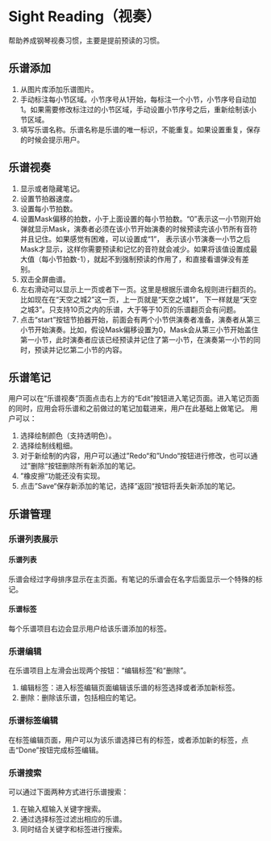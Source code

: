 # Sight Reading（视奏）
帮助养成钢琴视奏习惯，主要是提前预读的习惯。

## 乐谱添加
1. 从图片库添加乐谱图片。
2. 手动标注每小节区域。小节序号从1开始，每标注一个小节，小节序号自动加1。如果需要修改标注过的小节区域，手动设置小节序号之后，重新绘制该小节区域。
3. 填写乐谱名称。乐谱名称是乐谱的唯一标识，不能重复。如果设置重复，保存的时候会提示用户。
## 乐谱视奏
1. 显示或者隐藏笔记。
2. 设置节拍器速度。
3. 设置每小节拍数。
4. 设置Mask偏移的拍数，小于上面设置的每小节拍数。“0”表示这一小节刚开始弹就显示Mask，演奏者必须在该小节开始演奏的时候预读完该小节所有音符并且记住。如果感觉有困难，可以设置成“1”， 表示该小节演奏一小节之后Mask才显示，这样你需要预读和记忆的音符就会减少。如果将该值设置成最大值（每小节拍数-1），就起不到强制预读的作用了，和直接看谱弹没有差别。
5. 双击全屏曲谱。
6. 左右滑动可以显示上一页或者下一页。这里是根据乐谱命名规则进行翻页的。比如现在在“天空之城2”这一页，上一页就是“天空之城1”， 下一样就是“天空之城3”。只支持10页之内的乐谱，大于等于10页的乐谱翻页会有问题。
7. 点击“start”按钮节拍器开始，前面会有两个小节供演奏者准备，演奏者从第三小节开始演奏。比如，假设Mask偏移设置为0，Mask会从第三小节开始盖住第一小节，此时演奏者应该已经预读并记住了第一小节，在演奏第一小节的同时，预读并记忆第二小节的内容。

## 乐谱笔记
用户可以在“乐谱视奏”页面点击右上方的“Edit”按钮进入笔记页面。进入笔记页面的同时，应用会将乐谱和之前做过的笔记加载进来，用户在此基础上做笔记。
用户可以：
1. 选择绘制颜色（支持透明色）。
2. 选择绘制线粗细。
3. 对于新绘制的内容，用户可以通过”Redo“和”Undo“按钮进行修改，也可以通过”删除“按钮删除所有新添加的笔记。
4. ”橡皮擦“功能还没有实现。
5. 点击”Save“保存新添加的笔记，选择”返回“按钮将丢失新添加的笔记。

## 乐谱管理
### 乐谱列表展示
#### 乐谱列表
乐谱会经过字母排序显示在主页面。有笔记的乐谱会在名字后面显示一个特殊的标记。

#### 乐谱标签
每个乐谱项目右边会显示用户给该乐谱添加的标签。
### 乐谱编辑
在乐谱项目上左滑会出现两个按钮：“编辑标签”和“删除”。
1. 编辑标签：进入标签编辑页面编辑该乐谱的标签选择或者添加新标签。
2. 删除：删除该乐谱，包括相应的笔记。

### 乐谱标签编辑
在标签编辑页面，用户可以为该乐谱选择已有的标签，或者添加新的标签，点击“Done”按钮完成标签编辑。

### 乐谱搜索
可以通过下面两种方式进行乐谱搜索：
1. 在输入框输入关键字搜索。
2. 通过选择标签过滤出相应的乐谱。
3. 同时结合关键字和标签进行搜索。
